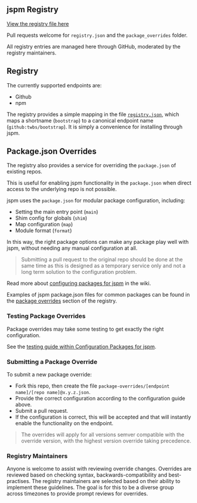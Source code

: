 jspm Registry
---

[View the registry file here](https://github.com/jspm/registry/blob/master/registry.json)

Pull requests welcome for `registry.json` and the `package_overrides` folder.

All registry entries are managed here through GitHub, moderated by the registry maintainers.

Registry
---

The currently supported endpoints are:

* Github
* npm

The registry provides a simple mapping in the file [`registry.json`](https://github.com/jspm/registry/blob/master/registry.json), which maps a shortname (`bootstrap`) to a canonical endpoint name (`github:twbs/bootstrap`). It is simply a convenience for installing through jspm.

Package.json Overrides
---

The registry also provides a service for overriding the `package.json` of existing repos.

This is useful for enabling jspm functionality in the `package.json` when direct access to the underlying repo is not possible.

jspm uses the `package.json` for modular package configuration, including:

* Setting the main entry point (`main`)
* Shim config for globals (`shim`)
* Map configuration (`map`)
* Module format (`format`)

In this way, the right package options can make any package play well with jspm, without needing any manual configuration at all.

> Submitting a pull request to the original repo should be done at the same time as this is designed as a temporary service only and not a long term solution to the configuration problem.

Read more about [configuring packages for jspm](https://github.com/jspm/registry/wiki/Configuring-Packages-for-jspm) in the wiki.

Examples of jspm package.json files for common packages can be found in the [package overrides](https://github.com/jspm/registry/tree/master/package-overrides) section of the registry.

### Testing Package Overrides

Package overrides may take some testing to get exactly the right configuration.

See the [testing guide within Configuration Packages for jspm](https://github.com/jspm/registry/wiki/Configuring-Packages-for-jspm#testing-configuration).

### Submitting a Package Override

To submit a new package override:

* Fork this repo, then create the file `package-overrides/[endpoint name]/[repo name]@x.y.z.json`.
* Provide the correct configuration according to the configuration guide above.
* Submit a pull request.
* If the configuration is correct, this will be accepted and that will instantly enable the functionality on the endpoint.

> The overrides will apply for all versions semver compatible with the override version, with the highest version override taking precedence.

### Registry Maintainers

Anyone is welcome to assist with reviewing override changes. Overrides are reviewed based on checking syntax, backwards-compatibility and best-practises. The registry maintainers are selected based on their ability to implement
these guidelines. The goal is for this to be a diverse group across timezones to provide prompt reviews for overrides.
